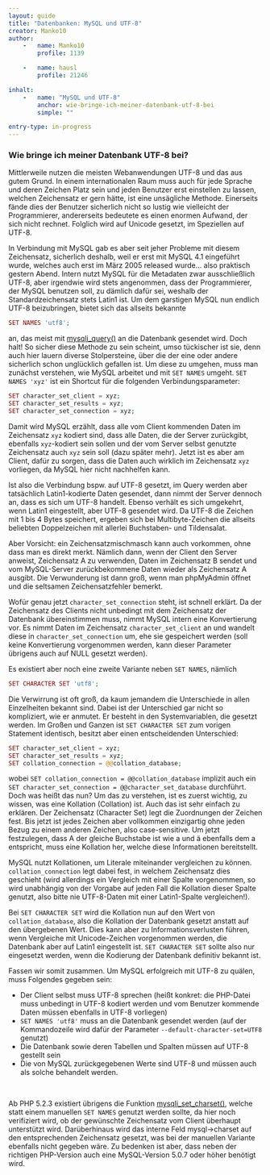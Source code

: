 ```yaml
---
layout: guide
title: "Datenbanken: MySQL und UTF-8"
creator: Manko10
author:
    -   name: Manko10
        profile: 1139

    -   name: hausl
        profile: 21246

inhalt:
    -   name: "MySQL und UTF-8"
        anchor: wie-bringe-ich-meiner-datenbank-utf-8-bei
        simple: ""

entry-type: in-progress
---
```


### Wie bringe ich meiner Datenbank UTF-8 bei?

Mittlerweile nutzen die meisten Webanwendungen UTF-8 und das aus gutem Grund. In einem internationalen Raum muss auch für jede Sprache und deren Zeichen Platz sein und jeden Benutzer erst einstellen zu lassen, welchen Zeichensatz er gern hätte, ist eine unsägliche Methode. Einerseits fände dies der Benutzer sicherlich nicht so lustig wie vielleicht der Programmierer, andererseits bedeutete es einen enormen Aufwand, der sich nicht rechnet. Folglich wird auf Unicode gesetzt, im Speziellen auf UTF-8.

In Verbindung mit MySQL gab es aber seit jeher Probleme mit diesem Zeichensatz, sicherlich deshalb, weil er erst mit MySQL 4.1 eingeführt wurde, welches auch erst im März 2005 released wurde… also praktisch gestern Abend.
Intern nutzt MySQL für die Metadaten zwar ausschließlich UTF-8, aber irgendwie wird stets angenommen, dass der Programmierer, der MySQL benutzen soll, zu dämlich dafür sei, weshalb der Standardzeichensatz stets Latin1 ist.
Um dem garstigen MySQL nun endlich UTF-8 beizubringen, bietet sich das allseits bekannte

~~~ php
SET NAMES 'utf8';
~~~

an, das meist mit [mysqli_query()](http://php.net/manual/en/mysqli.query.php) an die Datenbank gesendet wird.
Doch halt! So sicher diese Methode zu sein scheint, umso tückischer ist sie, denn auch hier lauern diverse Stolpersteine, über die der eine oder andere sicherlich schon unglücklich gefallen ist.
Um diese zu umgehen, muss man zunächst verstehen, wie MySQL arbeitet und mit `SET NAMES` umgeht.
`SET NAMES 'xyz'` ist ein Shortcut für die folgenden Verbindungsparameter:

~~~ php
SET character_set_client = xyz;
SET character_set_results = xyz;
SET character_set_connection = xyz;
~~~

Damit wird MySQL erzählt, dass alle vom Client kommenden Daten im Zeichensatz `xyz` kodiert sind, dass alle Daten, die der Server zurückgibt, ebenfalls `xyz`-kodiert sein sollen und der vom Server selbst genutzte Zeichensatz auch `xyz` sein soll (dazu später mehr). Jetzt ist es aber am Client, dafür zu sorgen, dass die Daten auch wirklich im Zeichensatz `xyz` vorliegen, da MySQL hier nicht nachhelfen kann.

Ist also die Verbindung bspw. auf UTF-8 gesetzt, im Query werden aber tatsächlich Latin1-kodierte Daten gesendet, dann nimmt der Server dennoch an, dass es sich um UTF-8 handelt. Ebenso verhält es sich umgekehrt, wenn Latin1 eingestellt, aber UTF-8 gesendet wird. Da UTF-8 die Zeichen mit 1 bis 4 Bytes speichert, ergeben sich bei Multibyte-Zeichen die allseits beliebten Doppelzeichen mit allerlei Buchstaben- und Tildensalat.

Aber Vorsicht: ein Zeichensatzmischmasch kann auch vorkommen, ohne dass man es direkt merkt. Nämlich dann, wenn der Client den Server anweist, Zeichensatz A zu verwenden, Daten im Zeichensatz B sendet und vom MySQL-Server zurückbekommene Daten wieder als Zeichensatz A ausgibt. Die Verwunderung ist dann groß, wenn man phpMyAdmin öffnet und die seltsamen Zeichensatzfehler bemerkt.

Wofür genau jetzt `character_set_connection` steht, ist schnell erklärt. Da der Zeichensatz des Clients nicht unbedingt mit dem Zeichensatz der Datenbank übereinstimmen muss, nimmt MySQL intern eine Konvertierung vor. Es nimmt Daten im Zeichensatz `character_set_client` an und wandelt diese in `character_set_connection` um, ehe sie gespeichert werden (soll keine Konvertierung vorgenommen werden, kann dieser Parameter übrigens auch auf NULL gesetzt werden).

Es existiert aber noch eine zweite Variante neben `SET NAMES`, nämlich

~~~ php
SET CHARACTER SET 'utf8';
~~~

Die Verwirrung ist oft groß, da kaum jemandem die Unterschiede in allen Einzelheiten bekannt sind. Dabei ist der Unterschied gar nicht so kompliziert, wie er anmutet. Er besteht in den Systemvariablen, die gesetzt werden. Im Großen und Ganzen ist `SET CHARACTER SET` zum vorigen Statement identisch, besitzt aber einen entscheidenden Unterschied:

~~~ php
SET character_set_client = xyz;
SET character_set_results = xyz;
SET collation_connection = @@collation_database;
~~~

wobei `SET collation_connection = @@collation_database` implizit auch ein `SET character_set_connection = @@character_set_database` durchführt. Doch was heißt das nun? Um das zu verstehen, ist es zuerst wichtig, zu wissen, was eine Kollation (Collation) ist. Auch das ist sehr einfach zu erklären. Der Zeichensatz (Character Set) legt die Zuordnungen der Zeichen fest. Bis jetzt ist jedes Zeichen aber vollkommen einzigartig ohne jeden Bezug zu einem anderen Zeichen, also case-sensitive. Um jetzt festzulegen, dass A der gleiche Buchstabe ist wie a und ä ebenfalls dem a entspricht, muss eine Kollation her, welche diese Informationen bereitstellt.

MySQL nutzt Kollationen, um Literale miteinander vergleichen zu können. `collation_connection` legt dabei fest, in welchem Zeichensatz dies geschieht (wird allerdings ein Vergleich mit einer Spalte vorgenommen, so wird unabhängig von der Vorgabe auf jeden Fall die Kollation dieser Spalte genutzt, also bitte nie UTF-8-Daten mit einer Latin1-Spalte vergleichen!).

Bei `SET CHARACTER SET` wird die Kollation nun auf den Wert von `collation_database`, also die Kollation der Datenbank gesetzt anstatt auf den übergebenen Wert.
Dies kann aber zu Informationsverlusten führen, wenn Vergleiche mit Unicode-Zeichen vorgenommen werden, die Datenbank aber auf Latin1 eingestellt ist. `SET CHARACTER SET` sollte also nur eingesetzt werden, wenn die Kodierung der Datenbank definitiv bekannt ist.

Fassen wir somit zusammen. Um MySQL erfolgreich mit UTF-8 zu quälen, muss Folgendes gegeben sein:

- Der Client selbst muss UTF-8 sprechen (heißt konkret: die PHP-Datei muss unbedingt in UTF-8 kodiert werden und vom Benutzer kommende Daten müssen ebenfalls in UTF-8 vorliegen) 
- `SET NAMES 'utf8'` muss an die Datenbank gesendet werden (auf der Kommandozeile wird dafür der Parameter `--default-character-set=UTF8` genutzt) 
- Die Datenbank sowie deren Tabellen und Spalten müssen auf UTF-8 gestellt sein 
- Die von MySQL zurückgegebenen Werte sind UTF-8 und müssen auch als solche behandelt werden.  
<br>  

Ab PHP 5.2.3 existiert übrigens die Funktion [mysqli_set_charset()](http://php.net/manual/de/mysqli.set-charset.php), welche statt einem manuellen `SET NAMES` genutzt werden sollte, da hier noch verifiziert wird, ob der gewünschte Zeichensatz vom Client überhaupt unterstützt wird. Darüberhinaus wird das interne Feld mysql->charset auf den entsprechenden Zeichensatz gesetzt, was bei der manuellen Variante ebenfalls nicht gegeben wäre.
Zu bedenken ist aber, dass neben der richtigen PHP-Version auch eine MySQL-Version 5.0.7 oder höher benötigt wird.


